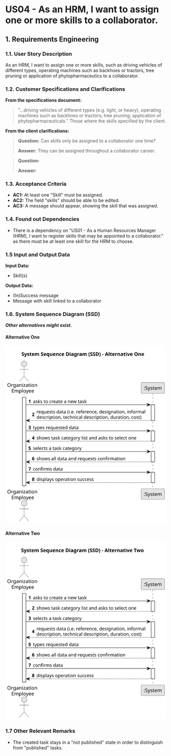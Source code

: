 # US04 - As an HRM, I want to assign one or more skills to a collaborator.



## 1. Requirements Engineering

### 1.1. User Story Description

As an HRM, I want to assign one or more skills, such as driving vehicles of different types, operating machines such as backhoes or tractors, tree pruning or application of phytopharmaceutics to a collaborator.
### 1.2. Customer Specifications and Clarifications 

**From the specifications document:**

>	"...driving vehicles of different types (e.g. light, or heavy), operating machines such as backhoes or tractors; tree pruning; application of phytopharmaceuticals."
Those where the skills specified by the client.
>	

**From the client clarifications:**

> **Question:** Can skills only be assigned to a collaborator one time?
>
> **Answer:** They can be assigned throughout a collaborator career.

> **Question:** 
>
> **Answer:** 
### 1.3. Acceptance Criteria

* **AC1:** At least one "Skill" must be assigned.
* **AC2:** The field "skills" should be able to be edited.
* **AC3:** A message should appear, showing the skill that was assigned. 

### 1.4. Found out Dependencies

* There is a dependency on "US01 - As a Human Resources Manager (HRM), I want to register skills that may be appointed to a collaborator." as there must be at least one skill for the HRM to choose.

### 1.5 Input and Output Data

**Input Data:**
* Skill(s)

**Output Data:**
* (In)Success message 
*  Message with skill linked to a collaborator

### 1.6. System Sequence Diagram (SSD)

**_Other alternatives might exist._**

#### Alternative One

![System Sequence Diagram - Alternative One](svg/us006-system-sequence-diagram-alternative-one.svg)

#### Alternative Two

![System Sequence Diagram - Alternative Two](svg/us006-system-sequence-diagram-alternative-two.svg)

### 1.7 Other Relevant Remarks

* The created task stays in a "not published" state in order to distinguish from "published" tasks.